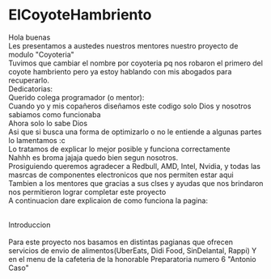 # ElCoyoteHambriento
Hola buenas <br>
Les presentamos a austedes nuestros mentores nuestro proyecto de modulo "Coyoteria" <br>
Tuvimos que cambiar el nombre por coyoteria pq nos robaron el primero del coyote hambriento pero ya estoy hablando con mis abogados para recuperarlo.
<br>
Dedicatorias:<br>
Querido colega programador (o mentor):<br>
Cuando yo y mis copañeros diseñamos este codigo solo Dios y nosotros sabiamos como funcionaba<br>
Ahora solo lo sabe Dios<br>
Asi que si busca una forma de optimizarlo o no le entiende a algunas partes lo lamentamos :c<br>
Lo tratamos de explicar lo mejor posible y funciona correctamente <br>
Nahhh es broma jajaja quedo bien segun nosotros.<br>
Prosiguiendo queremos agradecer a Redbull, AMD, Intel, Nvidia, y todas las masrcas de componentes electronicos que nos permiten estar aqui
Tambien a los mentores que gracias a sus clses y ayudas que nos brindaron nos permitieron lograr completar este proyecto <br>
A continuacion dare explicaion de como funciona la pagina:<br>
<br>

Introduccion<br>
<br>
Para este proyecto nos basamos en distintas pagianas que ofrecen servicios de envio de alimentos(UberEats, Didi Food, SinDelantal, Rappi)
Y en el menu de la cafeteria de la honorable Preparatoria numero 6 "Antonio Caso"
